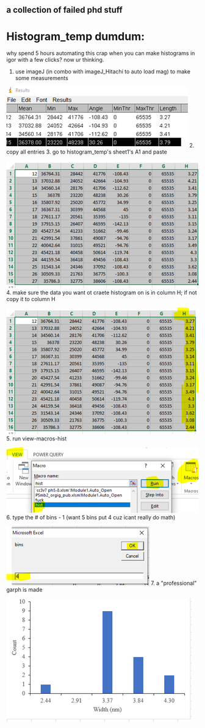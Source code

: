 a collection of failed phd stuff
-------------------------------
# Histogram_temp dumdum:
why spend 5 hours automating this crap when you can make histograms in igor with a few clicks? now ur thinking. 

1. use imageJ (in combo with imageJ_Hitachi to auto load mag) to make some measurements

![Chungus](https://github.com/syw784/dumpcake/raw/master/readme/histtemp1.PNG)
2. copy all entries 
3. go to histogram_temp's sheet1's A1 and paste

![Chungus](https://github.com/syw784/dumpcake/raw/master/readme/histtemp12.PNG)
4. make sure the data you want ot craete histogram on is in column H; if not copy it to column H

![Chungus](https://github.com/syw784/dumpcake/raw/master/readme/histtemp3.PNG)
5. run view-macros-hist

![Chungus](https://github.com/syw784/dumpcake/raw/master/readme/histtem555.PNG)
6. type the # of bins - 1 (want 5 bins put 4 cuz icant really do math)

![Chungus](https://github.com/syw784/dumpcake/raw/master/readme/55555.PNG)
7. a "professional" garph is made

![Chungus](https://github.com/syw784/dumpcake/raw/master/readme/4324234234322.PNG)
